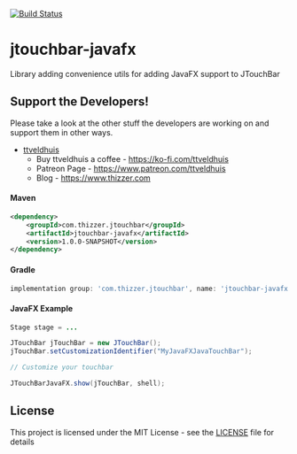 [![Build Status](https://travis-ci.com/Thizzer/jtouchbar-javafx.svg?branch=master)](https://travis-ci.com/Thizzer/jtouchbar-javafx)

# jtouchbar-javafx
Library adding convenience utils for adding JavaFX support to JTouchBar

## Support the Developers!

Please take a look at the other stuff the developers are working on and support them in other ways.

* [ttveldhuis](https://github.com/ttveldhuis)
  * Buy ttveldhuis a coffee - https://ko-fi.com/ttveldhuis
  * Patreon Page - https://www.patreon.com/ttveldhuis  
  * Blog - https://www.thizzer.com

#### Maven

```xml
<dependency>
	<groupId>com.thizzer.jtouchbar</groupId>
	<artifactId>jtouchbar-javafx</artifactId>
	<version>1.0.0-SNAPSHOT</version>
</dependency>
```

#### Gradle

```gradle
implementation group: 'com.thizzer.jtouchbar', name: 'jtouchbar-javafx', version: '1.0.0-SNAPSHOT'
```

#### JavaFX Example

```java
Stage stage = ...

JTouchBar jTouchBar = new JTouchBar();
jTouchBar.setCustomizationIdentifier("MyJavaFXJavaTouchBar");

// Customize your touchbar

JTouchBarJavaFX.show(jTouchBar, shell);
```

## License

This project is licensed under the MIT License - see the [LICENSE](LICENSE) file for details
